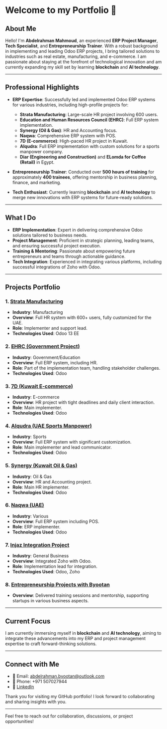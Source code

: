 # Welcome to my Portfolio 👋

## About Me

Hello! I'm **Abdelrahman Mahmoud**, an experienced **ERP Project Manager**, **Tech Specialist**, and **Entrepreneurship Trainer**. With a robust background in implementing and leading Odoo ERP projects, I bring tailored solutions to industries such as real estate, manufacturing, and e-commerce. I am passionate about staying at the forefront of technological innovation and am currently expanding my skill set by learning **blockchain** and **AI technology**.

---

## Professional Highlights

- **ERP Expertise**: Successfully led and implemented Odoo ERP systems for various industries, including high-profile projects for:
  - **Strata Manufacturing**: Large-scale HR project involving 600 users.
  - **Education and Human Resources Council (EHRC)**: Full ERP system implementation.
  - **Synergy (Oil & Gas)**: HR and Accounting focus.
  - **Naqwa**: Comprehensive ERP system with POS.
  - **7D (E-commerce)**: High-paced HR project in Kuwait.
  - **Alqudra**: Full ERP implementation with custom solutions for a sports manpower company.
  - **Diar (Engineering and Construction)** and **ELomda for Coffee (Retail)** in Egypt.

- **Entrepreneurship Trainer**: Conducted over **500 hours of training** for approximately **400 trainees**, offering mentorship in business planning, finance, and marketing.

- **Tech Enthusiast**: Currently learning **blockchain** and **AI technology** to merge new innovations with ERP systems for future-ready solutions.

---

## What I Do

- **ERP Implementation**: Expert in delivering comprehensive Odoo solutions tailored to business needs.
- **Project Management**: Proficient in strategic planning, leading teams, and ensuring successful project execution.
- **Training & Mentoring**: Passionate about empowering future entrepreneurs and teams through actionable guidance.
- **Tech Integration**: Experienced in integrating various platforms, including successful integrations of Zoho with Odoo.

---

## Projects Portfolio

### 1. [Strata Manufacturing](#)
   - **Industry**: Manufacturing
   - **Overview**: Full HR system with 600+ users, fully customized for the UAE.
   - **Role**: Implementer and support lead.
   - **Technologies Used**: Odoo 13 EE

### 2. [EHRC (Government Project)](#)
   - **Industry**: Government/Education
   - **Overview**: Full ERP system, including HR.
   - **Role**: Part of the implementation team, handling stakeholder challenges.
   - **Technologies Used**: Odoo

### 3. [7D (Kuwait E-commerce)](#)
   - **Industry**: E-commerce
   - **Overview**: HR project with tight deadlines and daily client interaction.
   - **Role**: Main implementer.
   - **Technologies Used**: Odoo

### 4. [Alqudra (UAE Sports Manpower)](#)
   - **Industry**: Sports
   - **Overview**: Full ERP system with significant customization.
   - **Role**: Main implementer and lead communicator.
   - **Technologies Used**: Odoo

### 5. [Synergy (Kuwait Oil & Gas)](#)
   - **Industry**: Oil & Gas
   - **Overview**: HR and Accounting project.
   - **Role**: Main HR implementer.
   - **Technologies Used**: Odoo

### 6. [Naqwa (UAE)](#)
   - **Industry**: Various
   - **Overview**: Full ERP system including POS.
   - **Role**: ERP implementer.
   - **Technologies Used**: Odoo

### 7. [Injaz Integration Project](#)
   - **Industry**: General Business
   - **Overview**: Integrated Zoho with Odoo.
   - **Role**: Implementation lead for integration.
   - **Technologies Used**: Odoo, Zoho

### 8. [Entrepreneurship Projects with Byootan](#)
   - **Overview**: Delivered training sessions and mentorship, supporting startups in various business aspects.

---

## Current Focus

I am currently immersing myself in **blockchain** and **AI technology**, aiming to integrate these advancements into my ERP and project management expertise to craft forward-thinking solutions.

---

## Connect with Me

- 📧 Email: abdelrahman.byootan@outlook.com
- 📱 Phone: +971 507027944
- 🔗 [LinkedIn](https://linkedin.com/in/abdelrahman-mahmoud-35aa0016a)

Thank you for visiting my GitHub portfolio! I look forward to collaborating and sharing insights with you.

---

Feel free to reach out for collaboration, discussions, or project opportunities!
